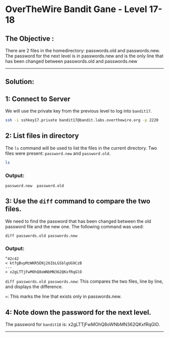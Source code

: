 # OverTheWire Bandit Gane - Level 17-18

## The Objective : 
There are 2 files in the homedirectory: passwords.old and passwords.new. The password for the next level is in passwords.new and is the only line that has been changed between passwords.old and passwords.new

---

## Solution:

## 1: Connect to Server
We will use the private key from the previous level to log into `bandit17`.

```bash
ssh -i sshkey17.private bandit17@bandit.labs.overthewire.org -p 2220
```


## 2: List files in directory
The `ls` command will be used to list the files in the current directory. Two files were present: `password.new` and `password.old`.

```bash
ls
```

### Output:
```
password.new  password.old
```

## 3: Use the `diff` command to compare the two files.
We need to find the password that has been changed between the old password file and the new one. The following command was used:
```
diff passwords.old passwords.new
```

### Output:
```
“42c42 
< ktfgBvpMzWKR5ENj26IbLGSblgUG9CzB 
--- 
> x2gLTTjFwMOhQ8oWNbMN362QKxfRqGlO
```

`diff passwords.old passwords.new`: This compares the two files, line by line, and displays the difference. 

 

`>`: This marks the line that exists only in passwords.new. 

## 4: Note down the password for the next level.
The password for `bandit18` is: x2gLTTjFwMOhQ8oWNbMN362QKxfRqGlO. 

---
